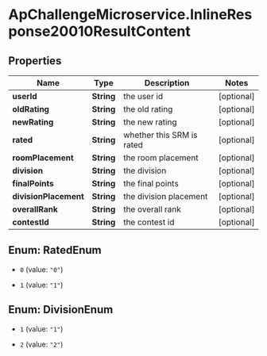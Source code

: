 # ApChallengeMicroservice.InlineResponse20010ResultContent

## Properties
Name | Type | Description | Notes
------------ | ------------- | ------------- | -------------
**userId** | **String** | the user id | [optional] 
**oldRating** | **String** | the old rating | [optional] 
**newRating** | **String** | the new rating | [optional] 
**rated** | **String** | whether this SRM is rated | [optional] 
**roomPlacement** | **String** | the room placement | [optional] 
**division** | **String** | the division | [optional] 
**finalPoints** | **String** | the final points | [optional] 
**divisionPlacement** | **String** | the division placement | [optional] 
**overallRank** | **String** | the overall rank | [optional] 
**contestId** | **String** | the contest id | [optional] 


<a name="RatedEnum"></a>
## Enum: RatedEnum


* `0` (value: `"0"`)

* `1` (value: `"1"`)




<a name="DivisionEnum"></a>
## Enum: DivisionEnum


* `1` (value: `"1"`)

* `2` (value: `"2"`)





